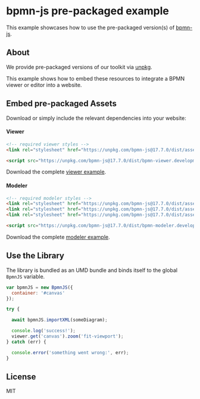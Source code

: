 # bpmn-js pre-packaged example

This example showcases how to use the pre-packaged version(s) of [bpmn-js](https://github.com/bpmn-io/bpmn-js).


## About

We provide pre-packaged versions of our toolkit via [unpkg](https://unpkg.com/bpmn-js/dist/).

This example shows how to embed these resources to integrate a BPMN viewer or editor
into a website.


## Embed pre-packaged Assets

Download or simply include the relevant dependencies into your website:

#### Viewer

```html
<!-- required viewer styles -->
<link rel="stylesheet" href="https://unpkg.com/bpmn-js@17.7.0/dist/assets/bpmn-js.css" />

<script src="https://unpkg.com/bpmn-js@17.7.0/dist/bpmn-viewer.development.js"></script>
```

Download the complete [viewer example](https://cdn.statically.io/gh/bpmn-io/bpmn-js-examples/main/starter/viewer.html).

#### Modeler

```html
<!-- required modeler styles -->
<link rel="stylesheet" href="https://unpkg.com/bpmn-js@17.7.0/dist/assets/diagram-js.css" />
<link rel="stylesheet" href="https://unpkg.com/bpmn-js@17.7.0/dist/assets/bpmn-js.css" />
<link rel="stylesheet" href="https://unpkg.com/bpmn-js@17.7.0/dist/assets/bpmn-font/css/bpmn.css" />

<script src="https://unpkg.com/bpmn-js@17.7.0/dist/bpmn-modeler.development.js"></script>
```

Download the complete [modeler example](https://cdn.statically.io/gh/bpmn-io/bpmn-js-examples/main/starter/modeler.html).


## Use the Library

The library is bundled as an UMD bundle and binds itself to the global `BpmnJS`
variable.

```javascript
var bpmnJS = new BpmnJS({
  container: '#canvas'
});

try {

  await bpmnJS.importXML(someDiagram);

  console.log('success!');
  viewer.get('canvas').zoom('fit-viewport');
} catch (err) {

  console.error('something went wrong:', err);
}
```

## License

MIT
